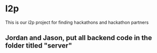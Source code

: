 # I2p

This is our i2p project for finding hackathons and hackathon partners

## Jordan and Jason, put all backend code in the folder titled "server"
